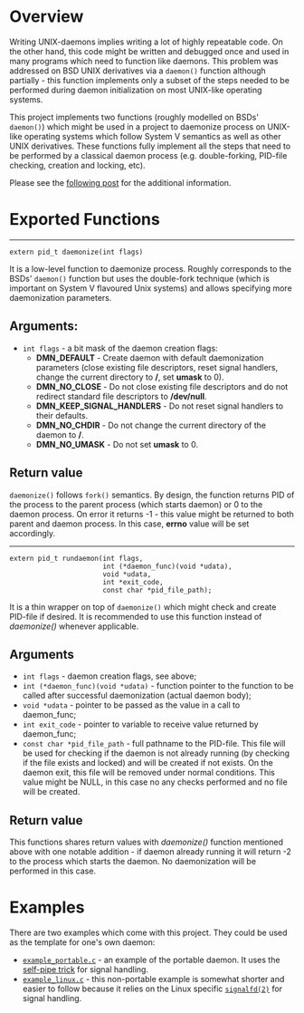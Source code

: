 # Overview

Writing UNIX-daemons implies writing a lot of highly repeatable
code. On the other hand, this code might be written and debugged once
and used in many programs which need to function like daemons. This
problem was addressed on BSD UNIX derivatives via a `daemon()`
function although partially - this function implements only a subset of
the steps needed to be performed during daemon initialization on most
UNIX-like operating systems.

This project implements two functions (roughly modelled on BSDs'
`daemon()`) which might be used in a project to daemonize process on
UNIX-like operating systems which follow System V semantics as well as
other UNIX derivatives. These functions fully implement all the steps
that need to be performed by a classical daemon process
(e.g. double-forking, PID-file checking, creation and locking, etc).

Please see the [following post](https://chaoticlab.io/c/c++/unix/2018/10/01/daemonize.html) for the additional information.

# Exported Functions
***
```
extern pid_t daemonize(int flags)
```
It is a low-level function to daemonize process.  Roughly corresponds
to the BSDs' `daemon()` function but uses the double-fork technique (which
is important on System V flavoured Unix systems) and allows specifying
more daemonization parameters.

## Arguments:
- `int flags` - a bit mask of the daemon creation flags:
   - **DMN_DEFAULT** - Create daemon with default daemonization parameters (close existing file descriptors, reset signal handlers, change the current directory to **/**, set **umask** to 0).
   - **DMN_NO_CLOSE** -  Do not close existing file descriptors and do not redirect standard file descriptors to **/dev/null**.
   - **DMN_KEEP_SIGNAL_HANDLERS** - Do not reset signal handlers to their defaults.
   - **DMN_NO_CHDIR** - Do not change the current directory of the daemon to **/**.
   - **DMN_NO_UMASK** - Do not set **umask** to 0.

## Return value
`daemonize()` follows `fork()` semantics.  By design, the function returns PID
of the process to the parent process (which starts daemon) or 0 to the
daemon process. On error it returns -1 - this value might be returned
to both parent and daemon process. In this case, **errno** value will
be set accordingly.

***
```
extern pid_t rundaemon(int flags,
                       int (*daemon_func)(void *udata),
                       void *udata,
                       int *exit_code,
                       const char *pid_file_path);
```

It is a thin wrapper on top of `daemonize()` which might check and create
PID-file if desired. It is recommended to use this function instead
of *daemonize()* whenever applicable.

## Arguments
- `int flags` - daemon creation flags, see above;
- `int (*daemon_func)(void *udata)` - function pointer to the function to be called after successful daemonization (actual daemon body);
- `void *udata` - pointer to be passed as the value in a call to daemon_func;
- `int exit_code` - pointer to variable to receive value returned by daemon_func;
- `const char *pid_file_path` - full pathname to the PID-file. This file will be used for checking if the daemon is not already running (by checking if the file exists and locked) and will be created if not exists. On the daemon exit, this file will be removed under normal conditions. This value might be NULL, in this case no any checks performed and no file will be created.

## Return value
This functions shares return values with *daemonize()* function
mentioned above with one notable addition - if daemon already running
it will return -2 to the process which starts the daemon. No
daemonization will be performed in this case.

# Examples

There are two examples which come with this project. They could be used as the template for one's own daemon:

* [`example_portable.c`](./example_portable.c) - an example of the portable daemon. It uses the [self-pipe trick](https://cr.yp.to/docs/selfpipe.html) for signal handling.
* [`example_linux.c`](./example_linux.c) - this non-portable example is somewhat shorter and easier to follow because it relies on the Linux specific [`signalfd(2)`](https://www.man7.org/linux/man-pages/man2/signalfd.2.html) for signal handling.
